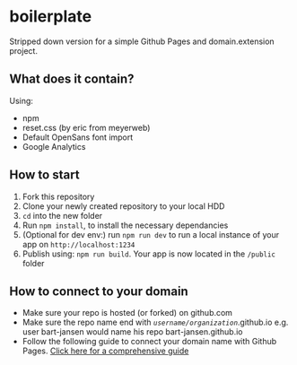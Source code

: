 # boilerplate #

Stripped down version for a simple Github Pages and domain.extension project.

## What does it contain? #
Using:
- npm
- reset.css (by eric from meyerweb)
- Default OpenSans font import
- Google Analytics

## How to start ##
1. Fork this repository
2. Clone your newly created repository to your local HDD
3. `cd` into the new folder
4. Run `npm install`, to install the necessary dependancies
5. (Optional for dev env:) run `npm run dev` to run a local instance of your app on `http://localhost:1234`
6. Publish using: `npm run build`. Your app is now located in the `/public` folder

## How to connect to your domain ##
- Make sure your repo is hosted (or forked) on github.com 
- Make sure the repo name end with _`username/organization`_.github.io e.g. user bart-jansen would name his repo bart-jansen.github.io
- Follow the following guide to connect your domain name with Github Pages. [Click here for a comprehensive guide](http://spector.io/how-to-set-up-github-pages-with-a-custom-domain-on-gandi/)

